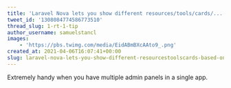 ```yaml
---
title: 'Laravel Nova lets you show different resources/tools/cards/... based on an if check'
tweet_id: '1308084774586773510'
thread_slug: 1-rt-1-tip
author_username: samuelstancl
images:
    - 'https://pbs.twimg.com/media/EidABmBXcAAto9_.png'
created_at: 2021-04-06T16:07:41+00:00
slug: laravel-nova-lets-you-show-different-resourcestoolscards-based-on-an-if-check
---
```


Extremely handy when you have multiple admin panels in a single app.